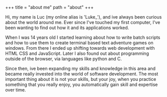 +++
title = "about me"
path = "about"
+++


Hi, my name is Luc (my online alias is 'Luke_'), and ive always been curious about the world around me. Ever since I've touched my first computer, I've been wanting to find out how it and its applications worked.


When I was 14 years old I started learning about how to write batch scripts and how to use them to create terminal based text adventure games on windows. From there I ended up shifting towards web development with HTML CSS and JavaScript. Later I also found out about programming outside of the browser, via languages like python and C.


Since then, ive been expanding my skills and knowledge in this area and became really invested into the world of software development. The most important thing about it is not your skills, but your joy, when you practice something that you really enjoy, you automatically gain skill and expertise over time. 
